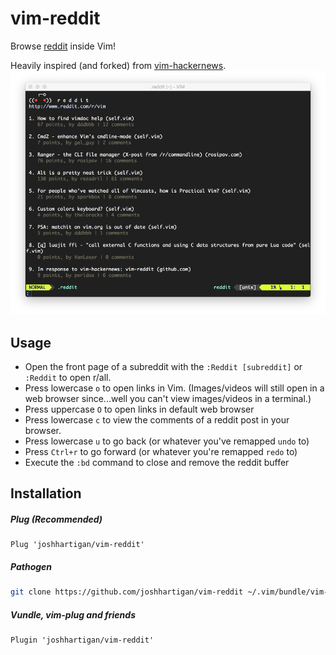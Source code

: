 # vim-reddit

Browse [reddit](https://www.reddit.com/) inside Vim!

Heavily inspired (and forked) from [vim-hackernews](https://github.com/ryanss/vim-hackernews).
![subreddit home](https://raw.githubusercontent.com/mnpk/vim-reddit/master/vim-reddit-home.png)

## Usage

* Open the front page of a subreddit with the `:Reddit [subreddit]` or `:Reddit` to open r/all.
* Press lowercase `o` to open links in Vim. (Images/videos will still open in a web browser since...well you can't view images/videos in a terminal.)
* Press uppercase `O` to open links in default web browser
* Press lowercase `c` to view the comments of a reddit post in your browser.
* Press lowercase `u` to go back (or whatever you've remapped `undo` to)
* Press `Ctrl+r` to go forward (or whatever you're remapped `redo` to)
* Execute the `:bd` command to close and remove the reddit buffer

## Installation

##### Plug (Recommended)

```
Plug 'joshhartigan/vim-reddit'
```

##### Pathogen
```bash
git clone https://github.com/joshhartigan/vim-reddit ~/.vim/bundle/vim-reddit
```

##### Vundle, vim-plug and friends
```
Plugin 'joshhartigan/vim-reddit'
```
